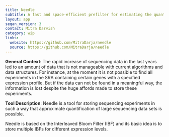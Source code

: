 ```yaml
---
title: Needle
subtitle: A fast and space-efficient prefilter for estimating the quantification of very large collections of nucleotide sequences
layout: app
seqan_version: 3
contact: Mitra Darvish
category: wip
links:
  website: https://github.com/MitraDarja/needle
  source: https://github.com/MitraDarja/needle
---
```



**General Context**: The rapid increase of sequencing data in the last years led to an amount of data that is not
manageable with current algorithms and data structures. For instance, at the moment it is not possible to find all
experiments in the SRA containing certain genes with a specified expression profile. But if the data can not be found
in a meaningful way, the information is lost despite the huge affords made to store these experiments.

**Tool Description**: Needle is a tool for storing sequencing experiments in such a way that approximate quantification
of large sequencing data sets is possible.

Needle is based on the Interleaved Bloom Filter (IBF) and its basic idea is to store multiple IBFs for different
expression levels.

